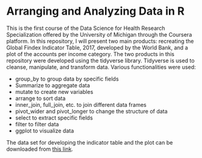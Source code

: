 # Arranging and Analyzing Data in R

This is the first course of the Data Science for Health Research Specialization offered by the University of Michigan through the Coursera platform. In this repository, I will present two main products: recreating the Global Findex Indicator Table, 2017, developed by the World Bank, and a plot of the accounts per income category. The two products in this repository were developed using the tidyverse library. Tidyverse is used to cleanse, manipulate, and transform data. Various functionalities were used:

- group_by to group data by specific fields
- Summarize to aggregate data
- mutate to create new variables
- arrange to sort data
- inner_join, full_join, etc. to join different data frames
- pivot_wider and pivot_longer to change the structure of data
- select to extract specific fields
- filter to filter data
- ggplot to visualize data

 The data set for developing the indicator table and the plot can be downloaded from [this link](https://microdata.worldbank.org/index.php/catalog/3324/get-microdata).
